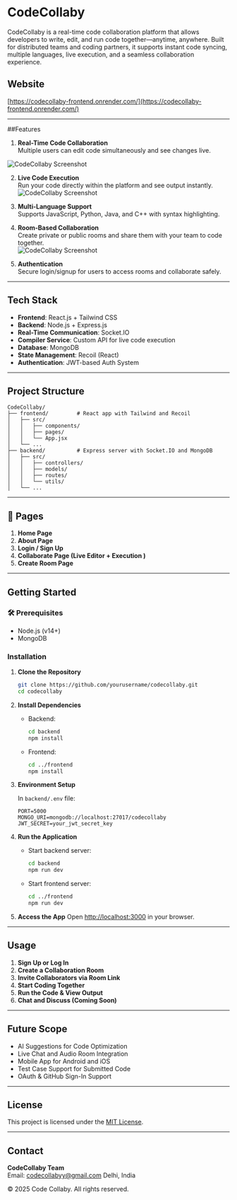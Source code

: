 # CodeCollaby

CodeCollaby is a real-time code collaboration platform that allows developers to write, edit, and run code together—anytime, anywhere. Built for distributed teams and coding partners, it supports instant code syncing, multiple languages, live execution, and a seamless collaboration experience.

## Website

[https://codecollaby-frontend.onrender.com/](https://codecollaby-frontend.onrender.com/)

---

##Features

1. **Real-Time Code Collaboration**  
   Multiple users can edit code simultaneously and see changes live.

<!-- Example image from Google Drive -->
![CodeCollaby Screenshot](https://drive.google.com/uc?id=12A-Z7-FJMxfsul7_rH9GMaJHRoe2egI_)


2. **Live Code Execution**  
   Run your code directly within the platform and see output instantly.  
   ![CodeCollaby Screenshot](https://drive.google.com/uc?id=17pOlhgNC1rT8ShxJ1JGPDtdEUtsWGtFq)

4. **Multi-Language Support**  
   Supports JavaScript, Python, Java, and C++ with syntax highlighting.

5. **Room-Based Collaboration**  
   Create private or public rooms and share them with your team to code together.  
   ![CodeCollaby Screenshot](https://drive.google.com/uc?id=1vlYqC6bD75CueMsxt8eTdoTk5bVmndGO)


7. **Authentication**  
   Secure login/signup for users to access rooms and collaborate safely.

---

##  Tech Stack

- **Frontend**: React.js + Tailwind CSS  
- **Backend**: Node.js + Express.js  
- **Real-Time Communication**: Socket.IO  
- **Compiler Service**: Custom API for live code execution  
- **Database**: MongoDB  
- **State Management**: Recoil (React)  
- **Authentication**: JWT-based Auth System

---

##  Project Structure

```
CodeCollaby/
├── frontend/         # React app with Tailwind and Recoil
│   ├── src/
│   │   ├── components/
│   │   ├── pages/
│   │   └── App.jsx
│   └── ...
├── backend/          # Express server with Socket.IO and MongoDB
│   ├── src/
│   │   ├── controllers/
│   │   ├── models/
│   │   ├── routes/
│   │   └── utils/
│   └── ...
```

---

## 📸 Pages

1. **Home Page**
2. **About Page**
3. **Login / Sign Up**
4. **Collaborate Page (Live Editor + Execution )**
5. **Create Room Page**

---

##  Getting Started

### 🛠 Prerequisites

- Node.js (v14+)
- MongoDB

###  Installation

1. **Clone the Repository**
   ```bash
   git clone https://github.com/yourusername/codecollaby.git
   cd codecollaby
   ```

2. **Install Dependencies**

   - Backend:
     ```bash
     cd backend
     npm install
     ```

   - Frontend:
     ```bash
     cd ../frontend
     npm install
     ```

3. **Environment Setup**

   In `backend/.env` file:
   ```env
   PORT=5000
   MONGO_URI=mongodb://localhost:27017/codecollaby
   JWT_SECRET=your_jwt_secret_key
   ```

4. **Run the Application**

   - Start backend server:
     ```bash
     cd backend
     npm run dev
     ```

   - Start frontend server:
     ```bash
     cd ../frontend
     npm run dev
     ```

5. **Access the App**
   Open [http://localhost:3000](http://localhost:3000) in your browser.

---

##  Usage

1. **Sign Up or Log In**
2. **Create a Collaboration Room**
3. **Invite Collaborators via Room Link**
4. **Start Coding Together**
5. **Run the Code & View Output**
6. **Chat and Discuss (Coming Soon)**

---

##  Future Scope

-  AI Suggestions for Code Optimization
-  Live Chat and Audio Room Integration
-  Mobile App for Android and iOS
-  Test Case Support for Submitted Code
-  OAuth & GitHub Sign-In Support

---


##  License

This project is licensed under the [MIT License](LICENSE).

---

##  Contact

**CodeCollaby Team**  
 Email: [codecollabyy@gmail.com](mailto:codecollabyy@gmail.com) 
 Delhi, India  

© 2025 Code Collaby. All rights reserved.

